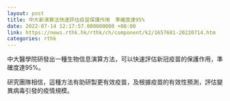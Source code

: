 ```yaml
---
layout: post
title: 中大新演算法快速評估疫苗保護作用　準確度達95%
date: 2022-07-14 12:17:57.000000000 +08:00
link: https://news.rthk.hk/rthk/ch/component/k2/1657681-20220714.htm
categories: rthk
---
```


中大醫學院研發出一種生物信息演算方法，可以快速評估新冠疫苗的保護作用，準確度達95%。

研究團隊相信，這種方法有助研製更有效疫苗，及根據疫苗的有效性預測，評估變異病毒引發的疫情規模。
